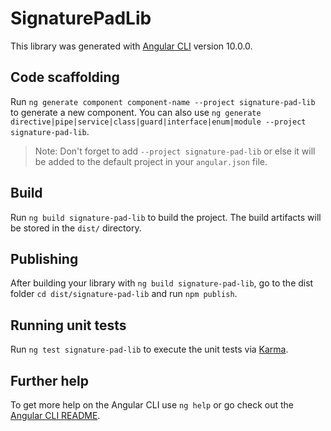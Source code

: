 # SignaturePadLib

This library was generated with [Angular CLI](https://github.com/angular/angular-cli) version 10.0.0.

## Code scaffolding

Run `ng generate component component-name --project signature-pad-lib` to generate a new component. You can also use `ng generate directive|pipe|service|class|guard|interface|enum|module --project signature-pad-lib`.
> Note: Don't forget to add `--project signature-pad-lib` or else it will be added to the default project in your `angular.json` file. 

## Build

Run `ng build signature-pad-lib` to build the project. The build artifacts will be stored in the `dist/` directory.

## Publishing

After building your library with `ng build signature-pad-lib`, go to the dist folder `cd dist/signature-pad-lib` and run `npm publish`.

## Running unit tests

Run `ng test signature-pad-lib` to execute the unit tests via [Karma](https://karma-runner.github.io).

## Further help

To get more help on the Angular CLI use `ng help` or go check out the [Angular CLI README](https://github.com/angular/angular-cli/blob/master/README.md).
